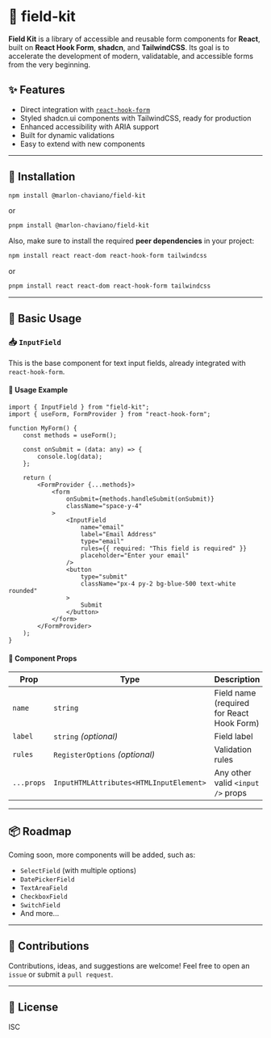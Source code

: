 # 🧰 field-kit

**Field Kit** is a library of accessible and reusable form components for **React**, built on **React Hook Form**, **shadcn**, and **TailwindCSS**. Its goal is to accelerate the development of modern, validatable, and accessible forms from the very beginning.

## ✨ Features

- Direct integration with [`react-hook-form`](https://react-hook-form.com/)
- Styled shadcn.ui components with TailwindCSS, ready for production
- Enhanced accessibility with ARIA support
- Built for dynamic validations
- Easy to extend with new components

---

## 🚀 Installation

```bash
npm install @marlon-chaviano/field-kit
```

or

```bash
pnpm install @marlon-chaviano/field-kit
```

Also, make sure to install the required **peer dependencies** in your project:

```bash
npm install react react-dom react-hook-form tailwindcss
```

or

```bash
pnpm install react react-dom react-hook-form tailwindcss
```

---

## 🧪 Basic Usage

### 📥 `InputField`

This is the base component for text input fields, already integrated with `react-hook-form`.

#### 📌 Usage Example

```tsx
import { InputField } from "field-kit";
import { useForm, FormProvider } from "react-hook-form";

function MyForm() {
	const methods = useForm();

	const onSubmit = (data: any) => {
		console.log(data);
	};

	return (
		<FormProvider {...methods}>
			<form
				onSubmit={methods.handleSubmit(onSubmit)}
				className="space-y-4"
			>
				<InputField
					name="email"
					label="Email Address"
					type="email"
					rules={{ required: "This field is required" }}
					placeholder="Enter your email"
				/>
				<button
					type="submit"
					className="px-4 py-2 bg-blue-500 text-white rounded"
				>
					Submit
				</button>
			</form>
		</FormProvider>
	);
}
```

#### 🔧 Component Props

| Prop       | Type                                    | Description                               |
| ---------- | --------------------------------------- | ----------------------------------------- |
| `name`     | `string`                                | Field name (required for React Hook Form) |
| `label`    | `string` _(optional)_                   | Field label                               |
| `rules`    | `RegisterOptions` _(optional)_          | Validation rules                          |
| `...props` | `InputHTMLAttributes<HTMLInputElement>` | Any other valid `<input />` props         |

---

## 📦 Roadmap

Coming soon, more components will be added, such as:

- `SelectField` (with multiple options)
- `DatePickerField`
- `TextAreaField`
- `CheckboxField`
- `SwitchField`
- And more...

---

## 🤝 Contributions

Contributions, ideas, and suggestions are welcome! Feel free to open an `issue` or submit a `pull request`.

---

## 📄 License

ISC
